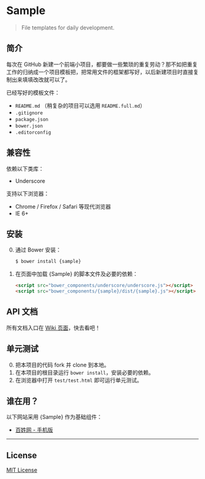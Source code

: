 # Sample

> File templates for daily development.

## 简介

每次在 GitHub 新建一个前端小项目，都要做一些繁琐的重复劳动？那不如把重复工作的归纳成一个项目模板把，把常用文件的框架都写好，以后新建项目时直接复制出来填填改改就可以了。

已经写好的模板文件：

* `README.md` （稍复杂的项目可以选用 `README.full.md`）
* `.gitignore`
* `package.json`
* `bower.json`
* `.editorconfig`

## 兼容性

依赖以下类库：

* Underscore

支持以下浏览器：

* Chrome / Firefox / Safari 等现代浏览器
* IE 6+

## 安装

0. 通过 Bower 安装：

	```sh
	$ bower install {sample}
	```

0. 在页面中加载 {Sample} 的脚本文件及必要的依赖：

	```html
	<script src="bower_components/underscore/underscore.js"></script>
	<script src="bower_components/{sample}/dist/{sample}.js"></script>
	```

## API 文档

所有文档入口在 [Wiki 页面](https://github.com/cssmagic/{sample}/wiki)，快去看吧！

## 单元测试

0. 把本项目的代码 fork 并 clone 到本地。
0. 在本项目的根目录运行 `bower install`，安装必要的依赖。
0. 在浏览器中打开 `test/test.html` 即可运行单元测试。

## 谁在用？

以下网站采用 {Sample} 作为基础组件：

* [百姓网 - 手机版](http://m.baixing.com/)

***

## License

[MIT License](http://www.opensource.org/licenses/mit-license.php)
